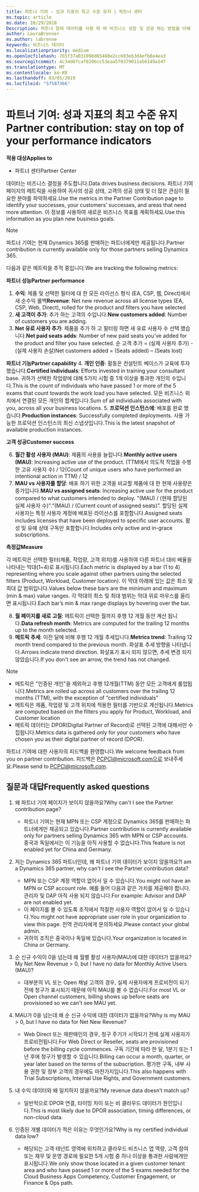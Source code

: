 ```yaml
---
title: 파트너 기여 - 성과 지표의 최고 수준 유지 | 파트너 센터
ms.topic: article
ms.date: 10/29/2018
Description: 파트너 참여 데이터를 사용 하 여 비즈니스 성장 및 성공 하는 방법을 이해 하려면
author: LauraBrenner
ms.author: labrenne
keywords: 비즈니스 데이터
ms.localizationpriority: medium
ms.openlocfilehash: 765f37a031098d65460e2cc603eb3d4efb8e4ea3
ms.sourcegitcommit: 4c34d6fcaf020bcc53eaa5f0379011a56149a14f
ms.translationtype: MT
ms.contentlocale: ko-KR
ms.lasthandoff: 03/05/2019
ms.locfileid: "57587366"
---
```

# <a name="partner-contribution-stay-on-top-of-your-performance-indicators"></a><span data-ttu-id="8b076-104">파트너 기여: 성과 지표의 최고 수준 유지</span><span class="sxs-lookup"><span data-stu-id="8b076-104">Partner contribution: stay on top of your performance indicators</span></span>

<span data-ttu-id="8b076-105">**적용 대상**</span><span class="sxs-lookup"><span data-stu-id="8b076-105">**Applies to**</span></span>
- <span data-ttu-id="8b076-106">파트너 센터</span><span class="sxs-lookup"><span data-stu-id="8b076-106">Partner Center</span></span>

<span data-ttu-id="8b076-107">데이터는 비즈니스 결정을 주도합니다.</span><span class="sxs-lookup"><span data-stu-id="8b076-107">Data drives business decisions.</span></span> <span data-ttu-id="8b076-108">파트너 기여 페이지의 메트릭을 사용하여 귀사의 성공 상태, 고객의 성공 상태 및 더 많은 관심이 필요한 분야를 파악하세요.</span><span class="sxs-lookup"><span data-stu-id="8b076-108">Use the metrics in the Partner Contribution page to identify your successes, your customers’ successes, and areas that need more attention.</span></span> <span data-ttu-id="8b076-109">이 정보를 사용하여 새로운 비즈니스 목표를 계획하세요.</span><span class="sxs-lookup"><span data-stu-id="8b076-109">Use this information as you plan new business goals.</span></span>

>[!NOTE]
><span data-ttu-id="8b076-110">파트너 기여는 현재 Dynamics 365를 판매하는 파트너에게만 제공됩니다.</span><span class="sxs-lookup"><span data-stu-id="8b076-110">Partner contribution is currently available only for those partners selling Dynamics 365.</span></span>

<span data-ttu-id="8b076-111">다음과 같은 메트릭을 추적 중입니다.</span><span class="sxs-lookup"><span data-stu-id="8b076-111">We are tracking the following metrics:</span></span>

<span data-ttu-id="8b076-112">**파트너 성능**</span><span class="sxs-lookup"><span data-stu-id="8b076-112">**Partner performance**</span></span>

1. <span data-ttu-id="8b076-113">**수익**: 제품 및 선택한 필터에 대 한 모든 라이선스 형식 (EA, CSP, 웹, Direct)에서 새 순수익 롤백</span><span class="sxs-lookup"><span data-stu-id="8b076-113">**Revenue**: Net new revenue across all license types (EA, CSP, Web, Direct), rolled for the product and filters you have selected</span></span>
2. <span data-ttu-id="8b076-114">**새 고객이 추가**: 추가 하는 고객의 수입니다.</span><span class="sxs-lookup"><span data-stu-id="8b076-114">**New customers added**: Number of customers you are adding.</span></span>
3. <span data-ttu-id="8b076-115">**Net 유료 사용자 추가**: 제품을 추가 하 고 필터링 하면 새 유료 사용자 수 선택 했습니다.</span><span class="sxs-lookup"><span data-stu-id="8b076-115">**Net paid seats adds**: Number of new paid seats you’ve added for the product and filter you have selected.</span></span>  <span data-ttu-id="8b076-116">순 고객 추가 = (실제 사용자 추가) - (실제 사용자 손실)</span><span class="sxs-lookup"><span data-stu-id="8b076-116">Net customers added = (Seats added) – (Seats lost)</span></span> 

<span data-ttu-id="8b076-117">**파트너 기능**</span><span class="sxs-lookup"><span data-stu-id="8b076-117">**Partner capability**</span></span>
4. <span data-ttu-id="8b076-118">**개인 인증**: 활동은 컨설턴트 베이스가 교육에 투자 했습니다.</span><span class="sxs-lookup"><span data-stu-id="8b076-118">**Certified individuals**: Efforts invested in training your consultant base.</span></span> <span data-ttu-id="8b076-119">귀하가 선택한 작업량에 대해 5가지 시험 중 1개 이상을 통과한 개인의 수입니다.</span><span class="sxs-lookup"><span data-stu-id="8b076-119">This is the count of individuals who have passed 1 or more of the 5 exams that count towards the work load you have selected.</span></span> <span data-ttu-id="8b076-120">모든 비즈니스 위치에서 연결된 모든 개인의 합계입니다.</span><span class="sxs-lookup"><span data-stu-id="8b076-120">Sum of all individuals associated with you, across all your business locations.</span></span>
5. <span data-ttu-id="8b076-121">**프로덕션 인스턴스에**: 배포를 완료 했습니다.</span><span class="sxs-lookup"><span data-stu-id="8b076-121">**Production instances**: Successfully completed deployments.</span></span> <span data-ttu-id="8b076-122">사용 가능한 프로덕션 인스턴스의 최신 스냅샷입니다.</span><span class="sxs-lookup"><span data-stu-id="8b076-122">This is the latest snapshot of available production instances.</span></span>

<span data-ttu-id="8b076-123">**고객 성공**</span><span class="sxs-lookup"><span data-stu-id="8b076-123">**Customer success**</span></span>

6.  <span data-ttu-id="8b076-124">**월간 활성 사용자 (MAU)**: 제품의 사용을 늘립니다.</span><span class="sxs-lookup"><span data-stu-id="8b076-124">**Monthly active users (MAU)**: Increasing active use of the product.</span></span>
<span data-ttu-id="8b076-125">(TTM에서 의도적 작업을 수행한 고유 사용자 수) / 12</span><span class="sxs-lookup"><span data-stu-id="8b076-125">(Count of unique users who have performed an intentional action in TTM) / 12</span></span>
7. <span data-ttu-id="8b076-126">**MAU vs 사용자를 할당**: 배포 하기 위한 고객을 비교할 제품에 대 한 현재 사용량은 증가입니다.</span><span class="sxs-lookup"><span data-stu-id="8b076-126">**MAU vs assigned seats**: Increasing active use for the product compared to what customers intended to deploy.</span></span> <span data-ttu-id="8b076-127">"(MAU) / (현재 할당된 실제 사용자 수)".</span><span class="sxs-lookup"><span data-stu-id="8b076-127">“(MAU) / (Current count of assigned seats)”.</span></span> <span data-ttu-id="8b076-128">할당된 실제 사용자는 특정 사용자 계정에 배포된 라이선스를 포함합니다.</span><span class="sxs-lookup"><span data-stu-id="8b076-128">Assigned seats includes licenses that have been deployed to specific user accounts.</span></span>  <span data-ttu-id="8b076-129">활성 및 유예 상태 구독만 포함합니다.</span><span class="sxs-lookup"><span data-stu-id="8b076-129">Includes only active and in-grace subscriptions.</span></span> 


<span data-ttu-id="8b076-130">**측정값**</span><span class="sxs-lookup"><span data-stu-id="8b076-130">**Measure**</span></span>

<span data-ttu-id="8b076-131">각 메트릭은 선택한 필터(제품, 작업량, 고객 위치)를 사용하여 다른 파트너 대비 배율을 나타내는 막대(1~4)로 표시됩니다.</span><span class="sxs-lookup"><span data-stu-id="8b076-131">Each metric is displayed by a bar (1 to 4) representing where you scale against other partners using the selected filters (Product, Workload, Customer location).</span></span> <span data-ttu-id="8b076-132">이 막대 아래에 있는 값은 최소 및 최대 값 범위입니다.</span><span class="sxs-lookup"><span data-stu-id="8b076-132">Values below these bars are the minimum and maximum (min & max) value ranges.</span></span> <span data-ttu-id="8b076-133">각 막대의 최소 및 최대 범위는 막대 위로 마우스를 올리면 표시됩니다.</span><span class="sxs-lookup"><span data-stu-id="8b076-133">Each bar’s min & max range displays by hovering over the bar.</span></span>  

8. <span data-ttu-id="8b076-134">**월 페이지를 새로 고칠**: 메트릭이 선택한 월까지 후행 12 개월 동안 계산 됩니다.</span><span class="sxs-lookup"><span data-stu-id="8b076-134">**Data refresh month**: Metrics are computed for the trailing 12 months up to the month selected.</span></span>
9. <span data-ttu-id="8b076-135">**메트릭 추세**: 이전 달에 비해 후행 12 개월 추세입니다.</span><span class="sxs-lookup"><span data-stu-id="8b076-135">**Metrics trend**: Trailing 12 month trend compared to the previous month.</span></span> <span data-ttu-id="8b076-136">화살표 추세 방향을 나타냅니다.</span><span class="sxs-lookup"><span data-stu-id="8b076-136">Arrows indicate trend direction.</span></span> <span data-ttu-id="8b076-137">화살표가 표시 되지 않으면, 추세 변경 되지 않았습니다.</span><span class="sxs-lookup"><span data-stu-id="8b076-137">If you don't see an arrow, the trend has not changed.</span></span>

>[!NOTE] 
>- <span data-ttu-id="8b076-138">메트릭은 "인증된 개인"을 제외하고 후행 12개월(TTM) 동안 모든 고객에게 롤업됩니다.</span><span class="sxs-lookup"><span data-stu-id="8b076-138">Metrics are rolled up across all customers over the trailing 12 months (TTM), with the exception of “certified individuals”</span></span>        
>- <span data-ttu-id="8b076-139">메트릭은 제품, 작업량 및 고객 위치에 적용한 필터를 기반으로 계산됩니다.</span><span class="sxs-lookup"><span data-stu-id="8b076-139">Metrics are computed based on the filters you apply for Product, Workload, and Customer location</span></span>
>- <span data-ttu-id="8b076-140">메트릭 데이터는 DPOR(Digital Partner of Record)로 선택된 고객에 대해서만 수집됩니다.</span><span class="sxs-lookup"><span data-stu-id="8b076-140">Metrics data is gathered only for your customers who have chosen you as their digital partner of record (DPOR).</span></span> 

<span data-ttu-id="8b076-141">파트너 기여에 대한 사용자의 피드백을 환영합니다.</span><span class="sxs-lookup"><span data-stu-id="8b076-141">We welcome feedback from you on partner contribution.</span></span> <span data-ttu-id="8b076-142">피드백은 PCPCI@microsoft.com으로 보내주세요.</span><span class="sxs-lookup"><span data-stu-id="8b076-142">Please send to PCPCI@microsoft.com.</span></span>  

## <a name="frequently-asked-questions"></a><span data-ttu-id="8b076-143">질문과 대답</span><span class="sxs-lookup"><span data-stu-id="8b076-143">Frequently asked questions</span></span>

1. <span data-ttu-id="8b076-144">왜 파트너 기여 페이지가 보이지 않을까요?</span><span class="sxs-lookup"><span data-stu-id="8b076-144">Why can't I see the Partner contribution page?</span></span>
    - <span data-ttu-id="8b076-145">파트너 기여는 현재 MPN 또는 CSP 계정으로 Dynamics 365를 판매하는 파트너에게만 제공되고 있습니다.</span><span class="sxs-lookup"><span data-stu-id="8b076-145">Partner contribution is currently available only for partners selling Dynamics 365 with MPN or CSP accounts.</span></span> <span data-ttu-id="8b076-146">중국과 독일에서는 이 기능을 아직 사용할 수 없습니다.</span><span class="sxs-lookup"><span data-stu-id="8b076-146">This feature is not enabled yet for China and Germany.</span></span>
2. <span data-ttu-id="8b076-147">저는 Dynamics 365 파트너인데, 왜 파트너 기여 데이터가 보이지 않을까요?</span><span class="sxs-lookup"><span data-stu-id="8b076-147">I am a Dynamics 365 partner, why can't I see the Partner contribution data?</span></span>
    - <span data-ttu-id="8b076-148">MPN 또는 CSP 계정 역할이 없어서 일 수 있습니다.</span><span class="sxs-lookup"><span data-stu-id="8b076-148">You might not have an MPN or CSP account role.</span></span> <span data-ttu-id="8b076-149">예를 들어 다음과 같은 가치를 제공해야 합니다. 관리자 및 DAP 아직 사용 되지 않습니다.</span><span class="sxs-lookup"><span data-stu-id="8b076-149">For example: Advisor and DAP are not enabled yet.</span></span>  
    - <span data-ttu-id="8b076-150">이 페이지를 볼 수 있도록 조직에서 적절한 사용자 역할이 없어서 일 수 있습니다.</span><span class="sxs-lookup"><span data-stu-id="8b076-150">You might not have appropriate user role in your organization to view this page.</span></span> <span data-ttu-id="8b076-151">전역 관리자에게 문의하세요.</span><span class="sxs-lookup"><span data-stu-id="8b076-151">Please contact your global admin.</span></span>
    - <span data-ttu-id="8b076-152">귀하의 조직은 중국이나 독일에 있습니다.</span><span class="sxs-lookup"><span data-stu-id="8b076-152">Your organization is located in China or Germany.</span></span>

3. <span data-ttu-id="8b076-153">순 신규 수익이 0을 넘는데 왜 월별 활성 사용자(MAU)에 대한 데이터가 없을까요?</span><span class="sxs-lookup"><span data-stu-id="8b076-153">My Net New Revenue > 0, but I have no data for Monthly Active Users (MAU)?</span></span>
    - <span data-ttu-id="8b076-154">대부분의 VL 또는 Open 채널 고객의 경우, 실제 사용자에게 프로비전이 되기 전에 청구가 표시되기 때문에 아직 MAU를 볼 수 없습니다.</span><span class="sxs-lookup"><span data-stu-id="8b076-154">For most VL or Open channel customers, billing shows up before seats are provisioned so we can't see MAU yet.</span></span>

4. <span data-ttu-id="8b076-155">MAU가 0을 넘는데 왜 순 신규 수익에 대한 데이터가 없을까요?</span><span class="sxs-lookup"><span data-stu-id="8b076-155">Why is my MAU > 0, but I have no data for Net New Revenue?</span></span>
   - <span data-ttu-id="8b076-156">Web Direct 또는 재판매인의 경우, 청구 주기가 시작되기 전에 실제 사용자가 프로비전됩니다.</span><span class="sxs-lookup"><span data-stu-id="8b076-156">For Web Direct or Reseller, seats are provisioned before the billing cycle commences.</span></span> <span data-ttu-id="8b076-157">구독 기간에 따라 한 달, 1분기 또는 1년 후에 청구가 발생할 수 있습니다.</span><span class="sxs-lookup"><span data-stu-id="8b076-157">Billing can occur a month, quarter, or year later based on the terms of the subscription.</span></span> <span data-ttu-id="8b076-158">평가판 구독, 내부 사용 권한 및 정부 고객의 경우에도 마찬가지입니다.</span><span class="sxs-lookup"><span data-stu-id="8b076-158">This also happens with Trial Subscriptions, Internal Use Rights, and Government customers.</span></span>
5. <span data-ttu-id="8b076-159">내 수익 데이터와 왜 일치하지 않을까요?</span><span class="sxs-lookup"><span data-stu-id="8b076-159">My revenue data doesn’t match up?</span></span>
   - <span data-ttu-id="8b076-160">일반적으로 DPOR 연결, 타이밍 차이 또는 비 클라우드 데이터가 원인입니다.</span><span class="sxs-lookup"><span data-stu-id="8b076-160">This is most likely due to DPOR association, timing differences, or non-cloud data.</span></span>
6. <span data-ttu-id="8b076-161">인증된 개별 데이터가 적은 이유는 무엇인가요?</span><span class="sxs-lookup"><span data-stu-id="8b076-161">Why is my certified individual data low?</span></span>
   - <span data-ttu-id="8b076-162">해당되는 고객 테넌트 영역에 위치하고 클라우드 비즈니스 앱 역량, 고객 참여 또는 재무 및 운영 경로에 필요한 5개 시험 중 하나 이상을 통과한 사람에게만 표시됩니다.</span><span class="sxs-lookup"><span data-stu-id="8b076-162">We only show those located in a given customer tenant area and who have passed 1 or more of the 5 exams needed for the Cloud Business Apps Competency, Customer Engagement, or Finance & Ops path.</span></span>   
